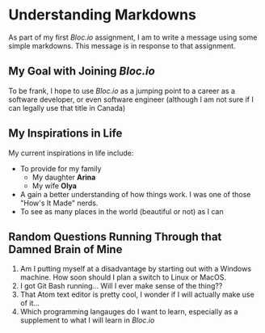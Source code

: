 # Understanding Markdowns
As part of my first *Bloc.io* assignment, I am to write a message using some simple markdowns. This message is in response to that assignment.

## My Goal with Joining *Bloc.io*
To be frank, I hope to use *Bloc.io* as a jumping point to a career as a software developer, or even software engineer (although I am not sure if I can legally use that title in Canada)

## My Inspirations in Life
My current inspirations in life include:

* To provide for my family
  * My daughter **Arina**
  * My wife **Olya**
* A gain a better understanding of how things work. I was one of those "How's It Made" nerds.
* To see as many places in the world (beautiful or not) as I can

## Random Questions Running Through that Damned Brain of Mine
1. Am I putting myself at a disadvantage by starting out with a Windows machine. How soon should I plan a switch to Linux or MacOS.
2. I got Git Bash running... Will I ever make sense of the thing??
3. That Atom text editor is pretty cool, I wonder if I will actually make use of it...
4. Which programming langauges do I want to learn, especially as a supplement to what I will learn in *Bloc.io*
